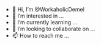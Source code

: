 - 👋 Hi, I’m @WorkaholicDemel
- 👀 I’m interested in ...
- 🌱 I’m currently learning ...
- 💞️ I’m looking to collaborate on ...
- 📫 How to reach me ...

<!---
WorkaholicDemel/WorkaholicDemel is a ✨ special ✨ repository because its `README.md` (this file) appears on your GitHub profile.
You can click the Preview link to take a look at your changes.
--->
